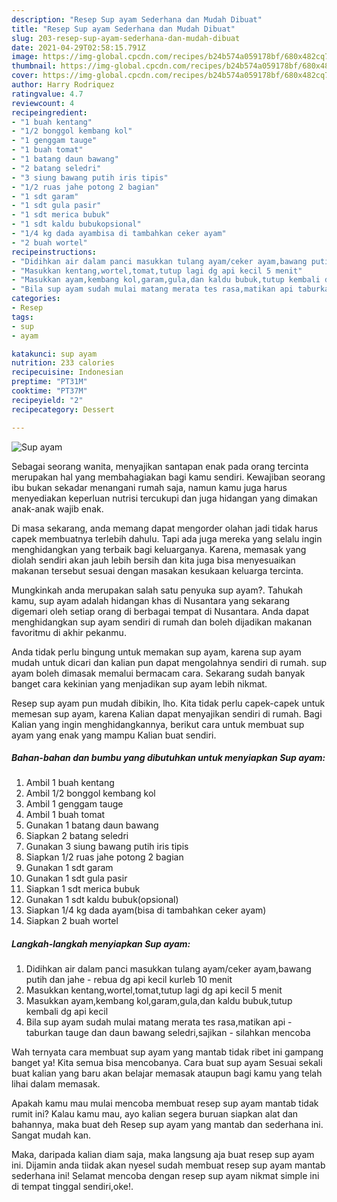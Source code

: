 ```yaml
---
description: "Resep Sup ayam Sederhana dan Mudah Dibuat"
title: "Resep Sup ayam Sederhana dan Mudah Dibuat"
slug: 203-resep-sup-ayam-sederhana-dan-mudah-dibuat
date: 2021-04-29T02:58:15.791Z
image: https://img-global.cpcdn.com/recipes/b24b574a059178bf/680x482cq70/sup-ayam-foto-resep-utama.jpg
thumbnail: https://img-global.cpcdn.com/recipes/b24b574a059178bf/680x482cq70/sup-ayam-foto-resep-utama.jpg
cover: https://img-global.cpcdn.com/recipes/b24b574a059178bf/680x482cq70/sup-ayam-foto-resep-utama.jpg
author: Harry Rodriquez
ratingvalue: 4.7
reviewcount: 4
recipeingredient:
- "1 buah kentang"
- "1/2 bonggol kembang kol"
- "1 genggam tauge"
- "1 buah tomat"
- "1 batang daun bawang"
- "2 batang seledri"
- "3 siung bawang putih iris tipis"
- "1/2 ruas jahe potong 2 bagian"
- "1 sdt garam"
- "1 sdt gula pasir"
- "1 sdt merica bubuk"
- "1 sdt kaldu bubukopsional"
- "1/4 kg dada ayambisa di tambahkan ceker ayam"
- "2 buah wortel"
recipeinstructions:
- "Didihkan air dalam panci masukkan tulang ayam/ceker ayam,bawang putih dan jahe rebua dg api kecil kurleb 10 menit"
- "Masukkan kentang,wortel,tomat,tutup lagi dg api kecil 5 menit"
- "Masukkan ayam,kembang kol,garam,gula,dan kaldu bubuk,tutup kembali dg api kecil"
- "Bila sup ayam sudah mulai matang merata tes rasa,matikan api taburkan tauge dan daun bawang seledri,sajikan silahkan mencoba"
categories:
- Resep
tags:
- sup
- ayam

katakunci: sup ayam 
nutrition: 233 calories
recipecuisine: Indonesian
preptime: "PT31M"
cooktime: "PT37M"
recipeyield: "2"
recipecategory: Dessert

---
```



![Sup ayam](https://img-global.cpcdn.com/recipes/b24b574a059178bf/680x482cq70/sup-ayam-foto-resep-utama.jpg)

Sebagai seorang wanita, menyajikan santapan enak pada orang tercinta merupakan hal yang membahagiakan bagi kamu sendiri. Kewajiban seorang ibu bukan sekadar menangani rumah saja, namun kamu juga harus menyediakan keperluan nutrisi tercukupi dan juga hidangan yang dimakan anak-anak wajib enak.

Di masa  sekarang, anda memang dapat mengorder olahan jadi tidak harus capek membuatnya terlebih dahulu. Tapi ada juga mereka yang selalu ingin menghidangkan yang terbaik bagi keluarganya. Karena, memasak yang diolah sendiri akan jauh lebih bersih dan kita juga bisa menyesuaikan makanan tersebut sesuai dengan masakan kesukaan keluarga tercinta. 



Mungkinkah anda merupakan salah satu penyuka sup ayam?. Tahukah kamu, sup ayam adalah hidangan khas di Nusantara yang sekarang digemari oleh setiap orang di berbagai tempat di Nusantara. Anda dapat menghidangkan sup ayam sendiri di rumah dan boleh dijadikan makanan favoritmu di akhir pekanmu.

Anda tidak perlu bingung untuk memakan sup ayam, karena sup ayam mudah untuk dicari dan kalian pun dapat mengolahnya sendiri di rumah. sup ayam boleh dimasak memalui bermacam cara. Sekarang sudah banyak banget cara kekinian yang menjadikan sup ayam lebih nikmat.

Resep sup ayam pun mudah dibikin, lho. Kita tidak perlu capek-capek untuk memesan sup ayam, karena Kalian dapat menyajikan sendiri di rumah. Bagi Kalian yang ingin menghidangkannya, berikut cara untuk membuat sup ayam yang enak yang mampu Kalian buat sendiri.

<!--inarticleads1-->

##### Bahan-bahan dan bumbu yang dibutuhkan untuk menyiapkan Sup ayam:

1. Ambil 1 buah kentang
1. Ambil 1/2 bonggol kembang kol
1. Ambil 1 genggam tauge
1. Ambil 1 buah tomat
1. Gunakan 1 batang daun bawang
1. Siapkan 2 batang seledri
1. Gunakan 3 siung bawang putih iris tipis
1. Siapkan 1/2 ruas jahe potong 2 bagian
1. Gunakan 1 sdt garam
1. Gunakan 1 sdt gula pasir
1. Siapkan 1 sdt merica bubuk
1. Gunakan 1 sdt kaldu bubuk(opsional)
1. Siapkan 1/4 kg dada ayam(bisa di tambahkan ceker ayam)
1. Siapkan 2 buah wortel




<!--inarticleads2-->

##### Langkah-langkah menyiapkan Sup ayam:

1. Didihkan air dalam panci masukkan tulang ayam/ceker ayam,bawang putih dan jahe - rebua dg api kecil kurleb 10 menit
1. Masukkan kentang,wortel,tomat,tutup lagi dg api kecil 5 menit
1. Masukkan ayam,kembang kol,garam,gula,dan kaldu bubuk,tutup kembali dg api kecil
1. Bila sup ayam sudah mulai matang merata tes rasa,matikan api - taburkan tauge dan daun bawang seledri,sajikan - silahkan mencoba




Wah ternyata cara membuat sup ayam yang mantab tidak ribet ini gampang banget ya! Kita semua bisa mencobanya. Cara buat sup ayam Sesuai sekali buat kalian yang baru akan belajar memasak ataupun bagi kamu yang telah lihai dalam memasak.

Apakah kamu mau mulai mencoba membuat resep sup ayam mantab tidak rumit ini? Kalau kamu mau, ayo kalian segera buruan siapkan alat dan bahannya, maka buat deh Resep sup ayam yang mantab dan sederhana ini. Sangat mudah kan. 

Maka, daripada kalian diam saja, maka langsung aja buat resep sup ayam ini. Dijamin anda tiidak akan nyesel sudah membuat resep sup ayam mantab sederhana ini! Selamat mencoba dengan resep sup ayam nikmat simple ini di tempat tinggal sendiri,oke!.

